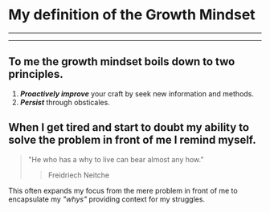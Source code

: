 # My definition of the Growth Mindset

___
___

## To me the growth mindset boils down to two principles. 

1. ***Proactively improve*** your craft by seek new information and methods. 
1. ***Persist*** through obsticales.


## When I get tired and start to doubt my ability to solve the problem in front of me I remind myself.

>"He who has a why to live can bear almost any how."
>>Freidriech Neitche

This often expands my focus from the mere problem in front of me to encapsulate my *"whys"* providing context for my struggles. 

